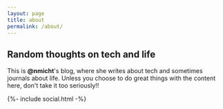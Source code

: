 ```yaml
---
layout: page
title: about
permalink: /about/
---
```


<h2>Random thoughts on tech and life</h2>

<p>
This is <strong>@nmicht</strong>'s blog, where she writes about tech and sometimes journals about life.
Unless you choose to do great things with the content here, don't take it too seriously!!
</p>


{%- include social.html -%}
